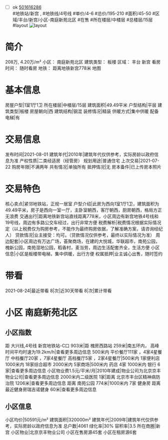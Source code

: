 - [ ] ok [501616286](https://bj.5i5j.com/ershoufang/501616286.html)  
 #地铁站/新宫 ,  #地铁线/4号线
#单价/4-6 #总价/195-210 #面积/45-50   #区域/丰台/新宫/小区-南庭新苑北区 #在售 #所在楼层/中楼层 #总楼层/15层 #layout 
![layout](http://image2a.5i5j.com/bdir/layout/97833.jpg_P5.jpg) 
# 简介 
 208万,  4.20万/m² 
小区： 南庭新苑北区
建筑类型： 板楼
区域： 丰台 新宫
看房时间： 随时看房
地铁： 距离地铁新宫778米 地图
# 基本信息 
 房屋户型|1室1厅1卫
所在楼层|中楼层/15层
建筑面积|49.49平米
户型结构|平层
建筑类型|板楼
房屋朝向|西
建筑结构|钢混
装修情况|精装
供暖方式|集中供暖
配备电梯|有
# 交易信息 
 发布时间|2021-08-01
建筑年代|2010年|建筑年代仅供参考，实际房龄以政府信息为准
产权性质|二类经适房（经管房）
规划用途|普通住宅
上次交易|2021-07-22
购房年限|不满两年
共有情况|单独所有
抵押情况|无
房本备件|已上传房本照片
# 交易特色 
 核心卖点|紧邻地铁站，正规一居室
户型介绍|此房为西向1室1厅1卫，建筑面积为49.49平米，房子是西向一室一厅，主卧室朝西，客厅朝西，厨房朝西，格局方正无浪费
交通出行|距离地铁新宫站直线距离778米，小区周边有新宫地铁4号线和19号线，周边有多路公交车经过，出行非常方便
税费解析|税费情况根据实际情况定（以上税费仅为购房参考，不能作为最终购房依据，了解准确方案，请咨询经纪人）
贷款情况|业主接受：均可。（贷款情况仅供参考，最终以实际情况为准）
周边配套|小区周边有万达广场，荟聚商场，在建的大悦城，华联超市，南苑公园，槐新公园，南苑湿地公园，稻香村，麦当劳，周边生活配套齐全，生活方便
小区信息|小区是板楼带电梯，集中供暖，出行方便
权属抵押|业主诚心出售，随时签约
# 带看 
 2021-08-24|最近带看	 8|次|近30天带看	 8|次|累计带看
# 小区 南庭新苑北区
## 小区指数 
 距 大兴线,4号线 新宫地铁站-C口 903米|距 槐房西路站 259米|南五环内， 高峰时间平均时速为19.2km/h|查看更多周边信息
500米内 平价餐厅111家 ，4家4星餐厅
中档餐厅20家 ，7家4星餐厅
高档餐厅5家 ，2家4星餐厅|500米内 1家便利店
1000米内 18家综合超市
2000米内 5家商场|500米内 药店 4家
1000米内 银行 6家|查看更多周边信息
小区物业费1.5元/平米/月|2010年建成|物业公司为北京京丰物业公司|查看更多周边信息
2000米内二级医院 1家|距离 北京市丰台区精神病防治院  1206米|查看更多周边信息
距离 南苑公园 774米|1000米内 7家 健身房
距离最近健身房瑞吉诺健身 60米|查看更多周边信息
## 小区信息 
 小区均价|50591元/m²
建筑面积|320000m²
建筑年代|2009年|建筑年代仅供参考，实际房龄以政府信息为准
总户数|4061
绿化率|30%
容积率|3.5
所在商圈|新宫
小区物业|北京京丰物业公司
小区在售房源45套
小区在租房源6套
